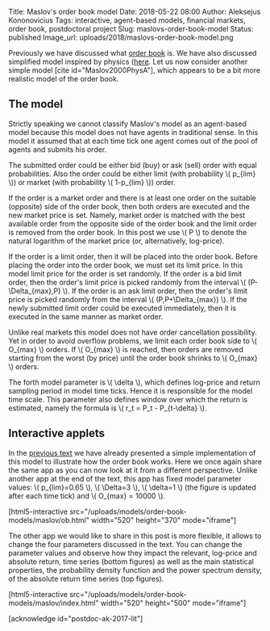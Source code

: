 Title: Maslov's order book model
Date: 2018-05-22 08:00
Author: Aleksejus Kononovicius
Tags: interactive, agent-based models, financial markets, order book, postdoctoral project
Slug: maslovs-order-book-model
Status: published
Image_url: uploads/2018/maslovs-order-book-model.png

Previously we have discussed what [order book]({filename}/articles/2018/what-the-order-book-is.md) is. We have also discussed simplified model inspired by physics ([here]({filename}/articles/2018/noise-traders-only-order-book-model-bak.md). Let us now consider another simple model [cite id="Maslov2000PhysA"], which appears to be a bit more realistic model of the order book.
<!--more-->

## The model

Strictly speaking we cannot classify Maslov's model as an agent-based model because this model does not have agents in traditional sense. In this model it assumed that at each time tick one agent comes out of the pool of agents and submits his order.

The submitted order could be either bid (buy) or ask (sell) order with equal probabilities. Also the order could be either limit (with probability \\\( p\_{lim} \\\)) or market (with probability \\\( 1-p\_{lim} \\\)) order.

If the order is a market order and there is at least one order on the suitable (opposite) side of the order book, then both orders are executed and the new market price is set. Namely, market order is matched with the best available order from the opposite side of the order book and the limit order is removed from the order book. In this post we use \\\( P \\\) to denote the natural logarithm of the market price (or, alternatively, log-price).

If the order is a limit order, then it will be placed into the order book. Before placing the order into the order book, we must set its limit price. In this model limit price for the order is set randomly. If the order is a bid limit order, then the order's limit price is picked randomly from the interval \\\( (P-\Delta\_{max},P) \\\). If the order is an ask limit order, then the order's limit price is picked randomly from the interval \\\( (P,P+\Delta\_{max}) \\\). If the newly submitted limit order could be executed immediately, then it is executed in the same manner as market order.

Unlike real markets this model does not have order cancellation possibility. Yet in order to avoid overflow problems, we limit each order book side to \\\( O\_{max} \\\) orders. If \\\( O\_{max} \\\) is reached, then orders are removed starting from the worst (by price) until the order book shrinks to \\\( O\_{max} \\\) orders.

The forth model parameter is \\\( \delta \\\), which defines log-price and return sampling period in model time ticks. Hence it is responsible for the model time scale. This parameter also defines window over which the return is estimated, namely the formula is  \\\( r\_t = P\_t - P\_{t-\delta} \\\).

## Interactive applets

In the [previous text]({filename}/articles/2018/what-the-order-book-is.md) we have already presented a simple implementation of this model to illustrate how the order book works. Here we once again share the same app as you can now look at it from a different perspective. Unlike another app at the end of the text, this app has fixed model parameter values:  \\\( p\_{lim}=0.65 \\\), \\\( \Delta=3 \\\), \\\( \delta=1 \\\) (the figure is updated after each time tick) and \\\( O\_{max} = 10000 \\\).

[html5-interactive
src="/uploads/models/order-book-models/maslov/ob.html" width="520"
height="370" mode="iframe"]

The other app we would like to share in this post is more flexible, it allows to change the four parameters discussed in the text. You can change the parameter values and observe how they impact the relevant, log-price and absolute return, time series (bottom figures) as well as the main statistical properties, the probability density function and the power spectrum density, of the absolute return time series (top figures).

[html5-interactive
src="/uploads/models/order-book-models/maslov/index.html" width="520"
height="500" mode="iframe"]

[acknowledge id="postdoc-ak-2017-lit"]
